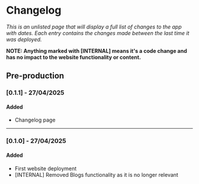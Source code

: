 # Changelog

_This is an unlisted page that will display a full list of changes to the app with dates._
_Each entry contains the changes made between the last time it was deployed._

**NOTE: Anything marked with [INTERNAL] means it's a code change and has no impact to the website functionality or content.**

## **Pre-production**

### [0.1.1] - 27/04/2025

#### Added

- Changelog page

---

### [0.1.0] - 27/04/2025

#### Added

- First website deployment
- [INTERNAL] Removed Blogs functionality as it is no longer relevant